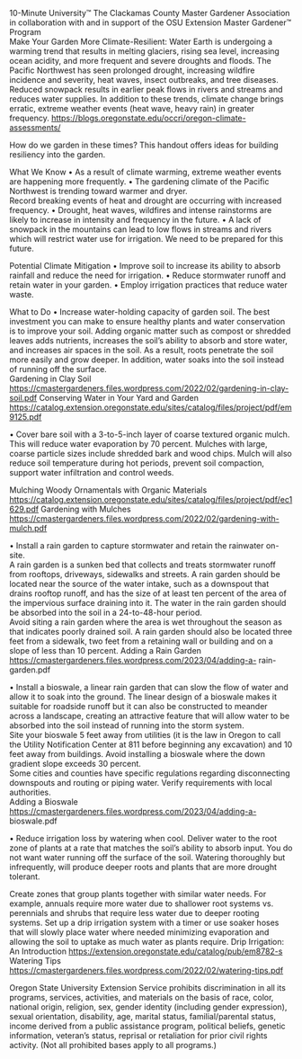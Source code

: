 

10-Minute University™ 
The Clackamas County Master Gardener Association in collaboration with and in support of 
the OSU Extension Master Gardener™ Program   
Make Your Garden More Climate-Resilient: Water 
Earth is undergoing a warming trend that results in melting glaciers, rising sea level, increasing 
ocean acidity, and more frequent and severe droughts and floods. The Pacific Northwest has 
seen prolonged drought, increasing wildfire incidence and severity, heat waves, insect 
outbreaks, and tree diseases. Reduced snowpack results in earlier peak flows in rivers and 
streams and reduces water supplies. In addition to these trends, climate change brings erratic, 
extreme weather events (heat wave, heavy rain) in greater frequency. 
https://blogs.oregonstate.edu/occri/oregon-climate-assessments/ 
 
How do we garden in these times? This handout offers ideas for building resiliency into the 
garden. 
 
What We Know 
• As a result of climate warming, extreme weather events are happening more frequently. 
• The gardening climate of the Pacific Northwest is trending toward warmer and dryer.  
Record breaking events of heat and drought are occurring with increased frequency. 
• Drought, heat waves, wildfires and intense rainstorms are likely to increase in intensity and 
frequency in the future. 
• A lack of snowpack in the mountains can lead to low flows in streams and rivers which will 
restrict water use for irrigation. We need to be prepared for this future. 
 
Potential Climate Mitigation 
• Improve soil to increase its ability to absorb rainfall and reduce the need for irrigation. 
• Reduce stormwater runoff and retain water in your garden. 
• Employ irrigation practices that reduce water waste. 
 
What to Do 
• Increase water-holding capacity of garden soil. The best investment you can make to ensure 
healthy plants and water conservation is to improve your soil. Adding organic matter such as 
compost or shredded leaves adds nutrients, increases the soil’s ability to absorb and store 
water, and increases air spaces in the soil. As a result, roots penetrate the soil more easily 
and grow deeper. In addition, water soaks into the soil instead of running off the surface.   
Gardening in Clay Soil  
https://cmastergardeners.files.wordpress.com/2022/02/gardening-in-clay-soil.pdf 
Conserving Water in Your Yard and Garden 
https://catalog.extension.oregonstate.edu/sites/catalog/files/project/pdf/em9125.pdf 
 
• Cover bare soil with a 3-to-5-inch layer of coarse textured organic mulch. This will reduce 
water evaporation by 70 percent. Mulches with large, coarse particle sizes include shredded 
bark and wood chips. Mulch will also reduce soil temperature during hot periods, prevent 
soil compaction, support water infiltration and control weeds.  
 

Mulching Woody Ornamentals with Organic Materials 
https://catalog.extension.oregonstate.edu/sites/catalog/files/project/pdf/ec1629.pdf 
Gardening with Mulches  
https://cmastergardeners.files.wordpress.com/2022/02/gardening-with-mulch.pdf 
 
• Install a rain garden to capture stormwater and retain the rainwater on-site.   
A rain garden is a sunken bed that collects and treats stormwater runoff from rooftops, 
driveways, sidewalks and streets. A rain garden should be located near the source of the 
water intake, such as a downspout that drains rooftop runoff, and has the size of at least ten 
percent of the area of the impervious surface draining into it. The water in the rain garden 
should be absorbed into the soil in a 24-to-48-hour period.  
Avoid siting a rain garden where the area is wet throughout the season as that indicates 
poorly drained soil. A rain garden should also be located three feet from a sidewalk, two feet 
from a retaining wall or building and on a slope of less than 10 percent. 
Adding a Rain Garden https://cmastergardeners.files.wordpress.com/2023/04/adding-a-
rain-garden.pdf 
 
• Install a bioswale, a linear rain garden that can slow the flow of water and allow it to soak 
into the ground. The linear design of a bioswale makes it suitable for roadside runoff but it 
can also be constructed to meander across a landscape, creating an attractive feature that 
will allow water to be absorbed into the soil instead of running into the storm system.  
Site your bioswale 5 feet away from utilities (it is the law in Oregon to call the Utility 
Notification Center at 811 before beginning any excavation) and 10 feet away from 
buildings. Avoid installing a bioswale where the down gradient slope exceeds 30 percent.  
Some cities and counties have specific regulations regarding disconnecting downspouts and 
routing or piping water.  Verify requirements with local authorities.    
Adding a Bioswale https://cmastergardeners.files.wordpress.com/2023/04/adding-a-
bioswale.pdf 
 
• Reduce irrigation loss by watering when cool. Deliver water to the root zone of plants at a 
rate that matches the soil’s ability to absorb input. You do not want water running off the 
surface of the soil. Watering thoroughly but infrequently, will produce deeper roots and 
plants that are more drought tolerant.   
 
Create zones that group plants together with similar water needs. For example, annuals 
require more water due to shallower root systems vs. perennials and shrubs that require 
less water due to deeper rooting systems. Set up a drip irrigation system with a timer or use 
soaker hoses that will slowly place water where needed minimizing evaporation and 
allowing the soil to uptake as much water as plants require. 
Drip Irrigation: An Introduction https://extension.oregonstate.edu/catalog/pub/em8782-s 
Watering Tips https://cmastergardeners.files.wordpress.com/2022/02/watering-tips.pdf 
 
Oregon State University Extension Service prohibits discrimination in all its programs, services, activities, and 
materials on the basis of race, color, national origin, religion, sex, gender identity (including gender 
expression), sexual orientation, disability, age, marital status, familial/parental status, income derived from a 
public assistance program, political beliefs, genetic information, veteran’s status, reprisal or retaliation for prior 
civil rights activity. (Not all prohibited bases apply to all programs.) 